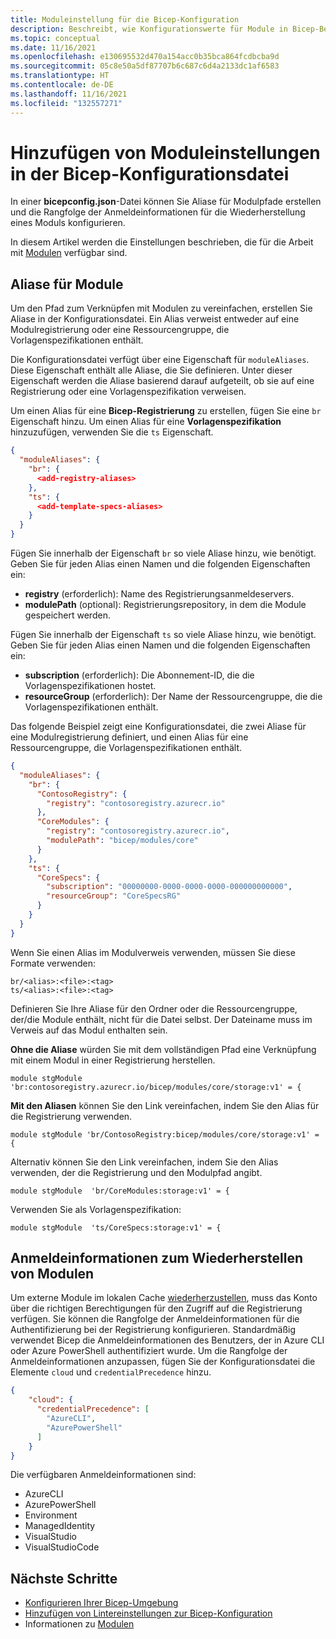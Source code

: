```yaml
---
title: Moduleinstellung für die Bicep-Konfiguration
description: Beschreibt, wie Konfigurationswerte für Module in Bicep-Bereitstellungen angepasst werden.
ms.topic: conceptual
ms.date: 11/16/2021
ms.openlocfilehash: e130695532d470a154acc0b35bca864fcdbcba9d
ms.sourcegitcommit: 05c8e50a5df87707b6c687c6d4a2133dc1af6583
ms.translationtype: HT
ms.contentlocale: de-DE
ms.lasthandoff: 11/16/2021
ms.locfileid: "132557271"
---
```

# <a name="add-module-settings-in-the-bicep-config-file"></a>Hinzufügen von Moduleinstellungen in der Bicep-Konfigurationsdatei

In einer **bicepconfig.json**-Datei können Sie Aliase für Modulpfade erstellen und die Rangfolge der Anmeldeinformationen für die Wiederherstellung eines Moduls konfigurieren.

In diesem Artikel werden die Einstellungen beschrieben, die für die Arbeit mit [Modulen](modules.md) verfügbar sind.

## <a name="aliases-for-modules"></a>Aliase für Module

Um den Pfad zum Verknüpfen mit Modulen zu vereinfachen, erstellen Sie Aliase in der Konfigurationsdatei. Ein Alias verweist entweder auf eine Modulregistrierung oder eine Ressourcengruppe, die Vorlagenspezifikationen enthält.

Die Konfigurationsdatei verfügt über eine Eigenschaft für `moduleAliases`. Diese Eigenschaft enthält alle Aliase, die Sie definieren. Unter dieser Eigenschaft werden die Aliase basierend darauf aufgeteilt, ob sie auf eine Registrierung oder eine Vorlagenspezifikation verweisen.

Um einen Alias für eine **Bicep-Registrierung** zu erstellen, fügen Sie eine `br` Eigenschaft hinzu. Um einen Alias für eine **Vorlagenspezifikation** hinzuzufügen, verwenden Sie die `ts` Eigenschaft.

```json
{
  "moduleAliases": {
    "br": {
      <add-registry-aliases>
    },
    "ts": {
      <add-template-specs-aliases>
    }
  }
}
```

Fügen Sie innerhalb der Eigenschaft `br` so viele Aliase hinzu, wie benötigt. Geben Sie für jeden Alias einen Namen und die folgenden Eigenschaften ein:

- **registry** (erforderlich): Name des Registrierungsanmeldeservers.
- **modulePath** (optional): Registrierungsrepository, in dem die Module gespeichert werden.

Fügen Sie innerhalb der Eigenschaft `ts` so viele Aliase hinzu, wie benötigt. Geben Sie für jeden Alias einen Namen und die folgenden Eigenschaften ein:

- **subscription** (erforderlich): Die Abonnement-ID, die die Vorlagenspezifikationen hostet.
- **resourceGroup** (erforderlich): Der Name der Ressourcengruppe, die die Vorlagenspezifikationen enthält.

Das folgende Beispiel zeigt eine Konfigurationsdatei, die zwei Aliase für eine Modulregistrierung definiert, und einen Alias für eine Ressourcengruppe, die Vorlagenspezifikationen enthält.

```json
{
  "moduleAliases": {
    "br": {
      "ContosoRegistry": {
        "registry": "contosoregistry.azurecr.io"
      },
      "CoreModules": {
        "registry": "contosoregistry.azurecr.io",
        "modulePath": "bicep/modules/core"
      }
    },
    "ts": {
      "CoreSpecs": {
        "subscription": "00000000-0000-0000-0000-000000000000",
        "resourceGroup": "CoreSpecsRG"
      }
    }
  }
}
```

Wenn Sie einen Alias im Modulverweis verwenden, müssen Sie diese Formate verwenden:

```bicep
br/<alias>:<file>:<tag>
ts/<alias>:<file>:<tag>
```

Definieren Sie Ihre Aliase für den Ordner oder die Ressourcengruppe, der/die Module enthält, nicht für die Datei selbst. Der Dateiname muss im Verweis auf das Modul enthalten sein.

**Ohne die Aliase** würden Sie mit dem vollständigen Pfad eine Verknüpfung mit einem Modul in einer Registrierung herstellen.

```bicep
module stgModule 'br:contosoregistry.azurecr.io/bicep/modules/core/storage:v1' = {
```

**Mit den Aliasen** können Sie den Link vereinfachen, indem Sie den Alias für die Registrierung verwenden.

```bicep
module stgModule 'br/ContosoRegistry:bicep/modules/core/storage:v1' = {
```

Alternativ können Sie den Link vereinfachen, indem Sie den Alias verwenden, der die Registrierung und den Modulpfad angibt.

```bicep
module stgModule  'br/CoreModules:storage:v1' = {
```

Verwenden Sie als Vorlagenspezifikation:

```bicep
module stgModule  'ts/CoreSpecs:storage:v1' = {
```

## <a name="credentials-for-restoring-modules"></a>Anmeldeinformationen zum Wiederherstellen von Modulen

Um externe Module im lokalen Cache [wiederherzustellen](bicep-cli.md#restore), muss das Konto über die richtigen Berechtigungen für den Zugriff auf die Registrierung verfügen. Sie können die Rangfolge der Anmeldeinformationen für die Authentifizierung bei der Registrierung konfigurieren. Standardmäßig verwendet Bicep die Anmeldeinformationen des Benutzers, der in Azure CLI oder Azure PowerShell authentifiziert wurde. Um die Rangfolge der Anmeldeinformationen anzupassen, fügen Sie der Konfigurationsdatei die Elemente `cloud` und `credentialPrecedence` hinzu.

```json
{
    "cloud": {
      "credentialPrecedence": [
        "AzureCLI",
        "AzurePowerShell"
      ]
    }
}
```

Die verfügbaren Anmeldeinformationen sind:

* AzureCLI
* AzurePowerShell
* Environment
* ManagedIdentity
* VisualStudio
* VisualStudioCode

## <a name="next-steps"></a>Nächste Schritte

* [Konfigurieren Ihrer Bicep-Umgebung](bicep-config.md)
* [Hinzufügen von Lintereinstellungen zur Bicep-Konfiguration](bicep-config-linter.md)
* Informationen zu [Modulen](modules.md)
